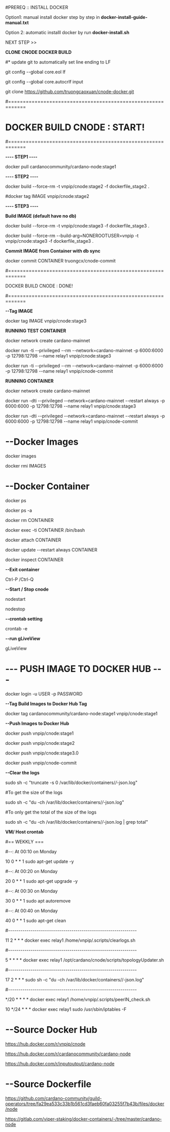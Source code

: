#PREREQ :: INSTALL DOCKER

Option1: manual install docker step by step in **docker-install-guide-manual.txt**

Option 2: automatic installl docker by run **docker-install.sh**

NEXT STEP >>

**CLONE CNODE DOCKER BUILD**

#* update git to automatically set line ending to LF

git config --global core.eol lf

git config --global core.autocrlf input

git clone https://github.com/truongcaoxuan/cnode-docker.git

#============================================================

# DOCKER BUILD CNODE : START!

#============================================================

**---- STEP1 ----**

docker pull cardanocommunity/cardano-node:stage1

**---- STEP2 ----**

docker build --force-rm -t vnpip/cnode:stage2 -f dockerfile_stage2 .

#docker tag IMAGE vnpip/cnode:stage2

**---- STEP3 ----**

**Build IMAGE (default have no db)**

docker build --force-rm -t vnpip/cnode:stage3 -f dockerfile_stage3 .

docker build --force-rm --build-arg=NONEROOTUSER=vnpip -t vnpip/cnode:stage3 -f dockerfile_stage3 .

**Commit IMAGE from Container with db sync**

docker commit CONTAINER  truongcx/cnode-commit

#============================================================

DOCKER BUILD CNODE : DONE! 

#============================================================

**--Tag IMAGE**

docker tag IMAGE vnpip/cnode:stage3

**RUNNING TEST CONTAINER**

docker network create cardano-mainnet

docker run -ti --privileged --rm --network=cardano-mainnet -p 6000:6000 -p 12798:12798 --name relay1 vnpip/cnode:stage3

docker run -ti --privileged --rm --network=cardano-mainnet -p 6000:6000 -p 12798:12798 --name relay1 vnpip/cnode-commit

**RUNNING CONTAINER**

docker network create cardano-mainnet

docker run -dti --privileged --network=cardano-mainnet --restart always -p 6000:6000 -p 12798:12798 --name relay1 vnpip/cnode:stage3

docker run -dti --privileged --network=cardano-mainnet --restart always -p 6000:6000 -p 12798:12798 --name relay1 vnpip/cnode-commit

# --Docker Images

docker images

docker rmi IMAGES

# --Docker Container

docker ps

docker ps -a

docker rm CONTAINER

docker exec -ti CONTAINER /bin/bash

docker attach CONTAINER

docker update --restart always CONTAINER

docker inspect CONTAINER

**--Exit container**

Ctrl-P /Ctrl-Q

**--Start / Stop cnode**

nodestart

nodestop

**--crontab setting**

crontab -e

**--run gLiveView**

gLiveView

# --- PUSH IMAGE TO DOCKER HUB ---

docker login -u USER -p PASSWORD

**--Tag Build Images to Docker Hub Tag**

docker tag cardanocommunity/cardano-node:stage1 vnpip/cnode:stage1

**--Push Images to Docker Hub**

docker push vnpip/cnode:stage1

docker push vnpip/cnode:stage2

docker push vnpip/cnode:stage3.0

docker push vnpip/cnode-commit

**--Clear the logs**

sudo sh -c "truncate -s 0 /var/lib/docker/containers/*/*-json.log"

#To get the size of the logs

sudo sh -c "du -ch /var/lib/docker/containers/*/*-json.log"

#To only get the total of the size of the logs

sudo sh -c "du -ch /var/lib/docker/containers/*/*-json.log | grep total"

**VM/ Host crontab**

#== WEKKLY ===

#--: At 00:10 on Monday

10 0 * * 1    sudo apt-get update -y

#--: At 00:20 on Monday

20 0 * * 1   sudo apt-get upgrade -y

#--: At 00:30 on Monday

30 0 * * 1   sudo apt autoremove

#--: At 00:40 on Monday

40 0 * * 1   sudo apt-get clean

#---------------------------------------------------------------

11 2 * * * docker exec relay1 /home/vnpip/.scripts/clearlogs.sh

#---------------------------------------------------------------

5 * * * * docker exec relay1 /opt/cardano/cnode/scripts/topologyUpdater.sh 

#---------------------------------------------------------------

17 2 * * * sudo sh -c "du -ch /var/lib/docker/containers//-json.log"

#---------------------------------------------------------------

*/20 * * * * docker exec relay1 /home/vnpip/.scripts/peerIN_check.sh 

10 */24 * * * docker exec relay1 sudo /usr/sbin/iptables -F



# --Source Docker Hub

https://hub.docker.com/r/vnpip/cnode

https://hub.docker.com/r/cardanocommunity/cardano-node

https://hub.docker.com/r/inputoutput/cardano-node

# --Source Dockerfile

https://github.com/cardano-community/guild-operators/tree/fa29ea533c33b1b561cd3faeb60fa03255f7b43b/files/docker/node

https://gitlab.com/viper-staking/docker-containers/-/tree/master/cardano-node
